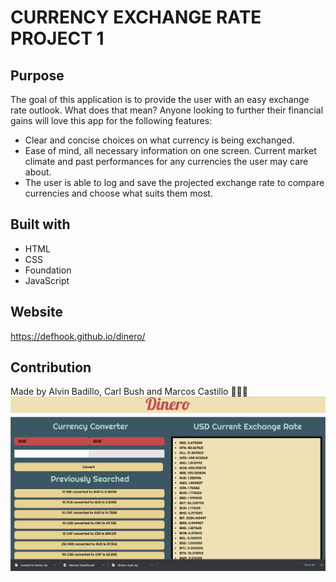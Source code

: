 # CURRENCY EXCHANGE RATE PROJECT 1

## Purpose
The goal of this application is to provide the user with an easy exchange rate outlook. What does that mean? Anyone looking to further their financial gains will love this app for the following features:
* Clear and concise choices on what currency is being exchanged.
* Ease of mind, all necessary information on one screen. Current market climate and past performances for any currencies the user may care about.
* The user is able to log and save the projected exchange rate to compare currencies and choose what suits them most.

## Built with
* HTML
* CSS
* Foundation
* JavaScript

## Website
https://defhook.github.io/dinero/

## Contribution
Made by Alvin Badillo, Carl Bush and Marcos Castillo
🙉😺🐡
![alt text](assets/Dinero-SS.png)